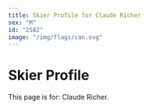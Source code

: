 ```yaml
---
title: Skier Profile for Claude Richer
sex: "M"
id: "2582"
image: "/img/flags/can.svg" 
---
```


# Skier Profile

This page is for: Claude Richer.
    